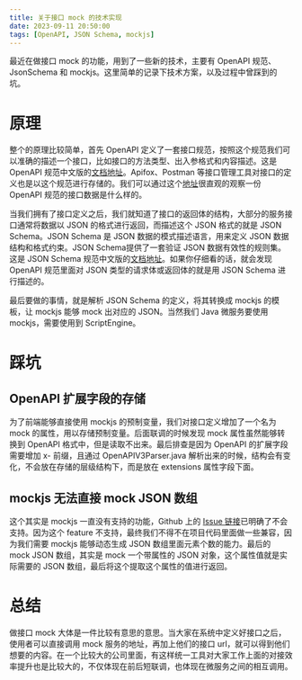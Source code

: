 ```yaml
---
title: 关于接口 mock 的技术实现
date: 2023-09-11 20:50:00
tags: [OpenAPI, JSON Schema, mockjs]
---
```


最近在做接口 mock 的功能，用到了一些新的技术，主要有 OpenAPI 规范、JsonSchema 和 mockjs。这里简单的记录下技术方案，以及过程中曾踩到的坑。

# 原理
整个的原理比较简单，首先 OpenAPI 定义了一套接口规范，按照这个规范我们可以准确的描述一个接口，比如接口的方法类型、出入参格式和内容描述。这是 OpenAPI 规范中文版的[文档地址](https://openapi.apifox.cn/)。Apifox、Postman 等接口管理工具对接口的定义也是以这个规范进行存储的。我们可以通过这个[地址](https://editor.swagger.io/)很直观的观察一份 OpenAPI 规范的接口数据是什么样的。

当我们拥有了接口定义之后，我们就知道了接口的返回体的结构，大部分的服务接口通常将数据以 JSON 的格式进行返回，而描述这个 JSON 格式的就是 JSON Schema。JSON Schema 是 JSON 数据的模式描述语言，用来定义 JSON 数据结构和格式约束。JSON Schema提供了一套验证 JSON 数据有效性的规则集。这是 JSON Schema 规范中文版的[文档地址](https://json-schema.apifox.cn/)。如果你仔细看的话，就会发现 OpenAPI 规范里面对 JSON 类型的请求体或返回体的就是用 JSON Schema 进行描述的。

最后要做的事情，就是解析 JSON Schema 的定义，将其转换成 mockjs 的模板，让 mockjs 能够 mock 出对应的 JSON。当然我们 Java 微服务要使用 mockjs，需要使用到 ScriptEngine。

# 踩坑
## OpenAPI 扩展字段的存储
为了前端能够直接使用 mockjs 的预制变量，我们对接口定义增加了一个名为 mock 的属性，用以存储预制变量。后面联调的时候发现 mock 属性虽然能够转换到 OpenAPI 格式中，但是读取不出来。最后排查是因为 OpenAPI 的扩展字段需要增加 x- 前缀，且通过 OpenAPIV3Parser.java 解析出来的时候，结构会有变化，不会放在存储的层级结构下，而是放在 extensions 属性字段下面。

## mockjs 无法直接 mock JSON 数组
这个其实是 mockjs 一直没有支持的功能，Github 上的 [Issue 链接](https://github.com/nuysoft/Mock/issues/6)已明确了不会支持。因为这个 feature 不支持，最终我们不得不在项目代码里面做一些兼容，因为我们需要 mockjs 能够动态生成 JSON 数组里面元素个数的能力。最后的 mock JSON 数组，其实是 mock 一个带属性的 JSON 对象，这个属性值就是实际需要的 JSON 数组，最后将这个提取这个属性的值进行返回。

# 总结
做接口 mock 大体是一件比较有意思的意思。当大家在系统中定义好接口之后，使用者可以直接调用 mock 服务的地址，再加上他们的接口 url，就可以得到他们想要的内容。在一个比较大的公司里面，有这样统一工具对大家工作上面的对接效率提升也是比较大的，不仅体现在前后短联调，也体现在微服务之间的相互调用。